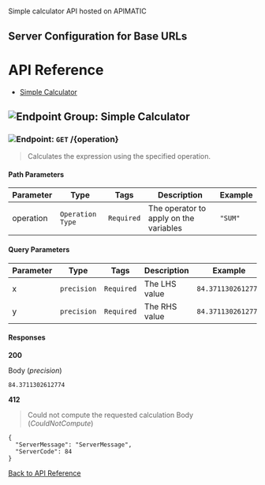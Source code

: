 # 

Simple calculator API hosted on APIMATIC



## Server Configuration for Base URLs







# <a name="api_reference"></a>API Reference

* [Simple Calculator](#simple_calculator)

## <a name="simple_calculator"></a>![Endpoint Group: ](https://apidocs.io/img/class.png "Simple Calculator") Simple Calculator


### <a name="calculate"></a>![Endpoint: ](https://apidocs.io/img/method.png "Calculate") `GET` /{operation}

> Calculates the expression using the specified operation.



#### Path Parameters
| Parameter | Type | Tags | Description | Example |
|-----------|------| ---- |-------------| ------- |
| operation | `Operation Type` |  ``` Required ```  | The operator to apply on the variables | `"SUM"` | 

#### Query Parameters
| Parameter | Type | Tags | Description | Example |
|-----------|------| ---- |-------------| ------- |
| x | `precision` |  ``` Required ```  | The LHS value | `84.3711302612774` | 
| y | `precision` |  ``` Required ```  | The RHS value | `84.3711302612774` | 

#### Responses
**200** 

Body (_precision_) 
```
84.3711302612774
```


**412** 

> Could not compute the requested calculation
Body (_CouldNotCompute_) 
```
{
  "ServerMessage": "ServerMessage",
  "ServerCode": 84
}
```


[Back to API Reference](#api_reference)

